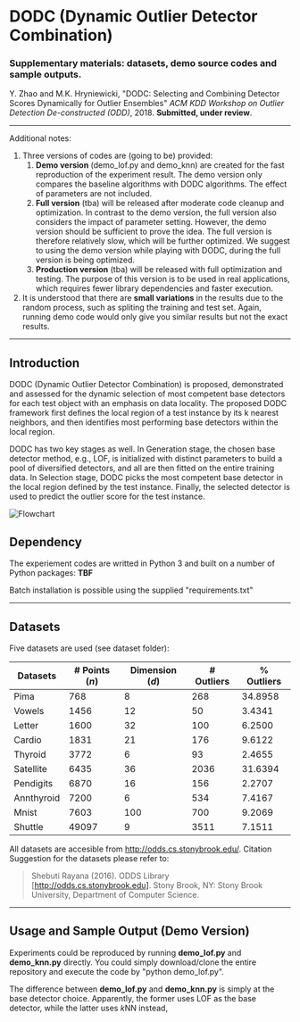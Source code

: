 # DODC (Dynamic Outlier Detector Combination)
### Supplementary materials: datasets, demo source codes and sample outputs.

Y. Zhao and M.K. Hryniewicki, "DODC: Selecting and Combining Detector Scores Dynamically for Outlier Ensembles" *ACM KDD Workshop on Outlier Detection De-constructed (ODD)*, 2018. **Submitted, under review**.

------------

Additional notes:
1. Three versions of codes are (going to be) provided:
   1. **Demo version** (demo_lof.py and demo_knn) are created for the fast reproduction of the experiment result. The demo version only compares the baseline algorithms with DODC algorithms. The effect of parameters are not included.
   2.  **Full version** (tba)  will be released after moderate code cleanup and optimization. In contrast to the demo version, the full version also considers the impact of parameter setting. However,  the demo version should be sufficient to prove the idea. The full version is therefore relatively slow, which will be further optimized. We suggest to using the demo version while playing with DODC, during the full version is being optimized.
   3. **Production version** (tba) will be released with full optimization and testing. The purpose of this version is to be used in real applications, which requires fewer library dependencies and faster execution.
3. It is understood that there are **small variations** in the results due to the random process, such as spliting the training and test set. Again, running demo code would only give you similar results but not the exact results.
------------

##  Introduction
DODC (Dynamic Outlier Detector Combination) is proposed, demonstrated and assessed for the dynamic selection of most competent base detectors for each test object with an emphasis on data locality. The proposed DODC framework first defines the local region of a test instance by its k nearest neighbors, and then identifies most performing base detectors within the local region.

DODC has two key stages as well. In Generation stage, the chosen base detector method, e.g., LOF, is initialized with distinct parameters to build a pool of diversified detectors, and all are then fitted on the entire training data. In Selection stage, DODC picks the most competent base detector in the local region defined by the test instance. Finally, the selected detector is used to predict the outlier score for the test instance.

![ Flowchart](https://github.com/yzhao062/DODC/blob/master/md_figs/flowchart3.png)

## Dependency
The experiement codes are writted in Python 3 and built on a number of Python packages:
**TBF**

Batch installation is possible using the supplied "requirements.txt"

------------


## Datasets
Five datasets are used (see dataset folder):

|  Datasets | #  Points (*n*)  | Dimension (*d*)  | # Outliers  | % Outliers
| ------------ | ------------ | ------------ | ------------ |------------|
|Pima 	|768	|8	|268	|34.8958|
|Vowels|	1456	|12|	50|	3.4341|
|Letter	|1600|	32|	100	|6.2500|
|Cardio|	1831	|21	|176|	9.6122|
|Thyroid	|3772	|6	|93	|2.4655|
|Satellite	|6435	|36	|2036	|31.6394|
|Pendigits	|6870	|16	|156	|2.2707|
|Annthyroid	|7200	|6	|534	|7.4167|
|Mnist	|7603	|100	|700	|9.2069|
|Shuttle	|49097	|9	|3511|	7.1511|

All datasets are accesible from http://odds.cs.stonybrook.edu/. Citation Suggestion for the datasets please refer to: 
> Shebuti Rayana (2016).  ODDS Library [http://odds.cs.stonybrook.edu]. Stony Brook, NY: Stony Brook University, Department of Computer Science.

------------

## Usage and Sample Output (Demo Version)
Experiments could be reproduced by running **demo_lof.py** and **demo_knn.py** directly. You could simply download/clone the entire repository and execute the code by "python demo_lof.py".

The difference between **demo_lof.py** and **demo_knn.py** is simply at the base detector choice. Apparently, the former uses LOF as the base detector, while the latter uses *k*NN instead,
